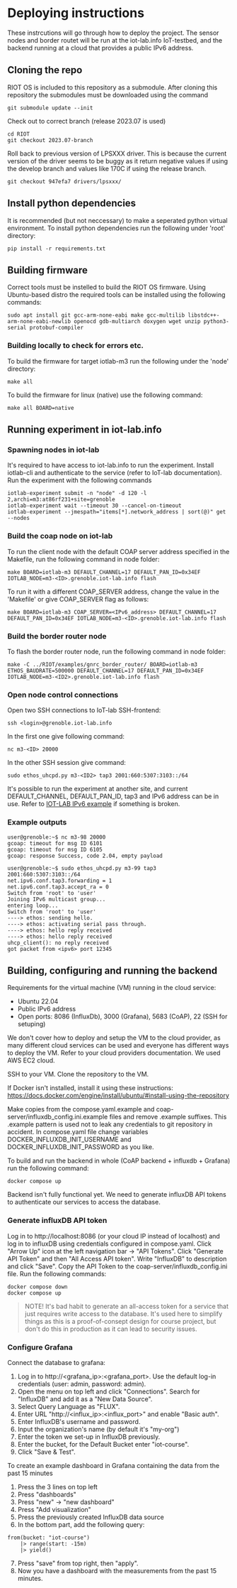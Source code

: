 # Deploying instructions

These instrcutions will go through how to deploy the project. The sensor nodes and border routet will be run at the iot-lab.info IoT-testbed, and the backend running at a cloud that provides a public IPv6 address.

## Cloning the repo

RIOT OS is included to this repository as a submodule. After cloning this repository the submodules must be downloaded using the command

```
git submodule update --init
```

Check out to correct branch (release 2023.07 is used)

```
cd RIOT
git checkout 2023.07-branch
```

Roll back to previous version of LPSXXX driver. This is because the current version of the driver seems to be buggy as it return negative values if using the develop branch and values like 170C if using the release branch.

```
git checkout 947efa7 drivers/lpsxxx/
```


## Install python dependencies

It is recommended (but not neccessary) to make a seperated python virtual environment. To install python dependencies run the following under 'root' directory:

```
pip install -r requirements.txt
```

## Building firmware

Correct tools must be instelled to build the RIOT OS firmware. Using Ubuntu-based distro the required tools can be installed using the following commands:

```
sudo apt install git gcc-arm-none-eabi make gcc-multilib libstdc++-arm-none-eabi-newlib openocd gdb-multiarch doxygen wget unzip python3-serial protobuf-compiler
```

### Building locally to check for errors etc.
To build the firmware for target iotlab-m3 run the following under the 'node' directory:

```
make all
```

To build the firmware for linux (native) use the following command:

```
make all BOARD=native
```

## Running experiment in iot-lab.info

### Spawning nodes in iot-lab
It's required to have access to iot-lab.info to run the experiment. Install iotlab-cli and authenticate to the service (refer to IoT-lab documentation). Run the experiment with the following commands
```
iotlab-experiment submit -n "node" -d 120 -l 2,archi=m3:at86rf231+site=grenoble
iotlab-experiment wait --timeout 30 --cancel-on-timeout
iotlab-experiment --jmespath="items[*].network_address | sort(@)" get --nodes
```

### Build the coap node on iot-lab
To run the client node with the default COAP server address specified in the Makefile, run the following command in node folder:
```
make BOARD=iotlab-m3 DEFAULT_CHANNEL=17 DEFAULT_PAN_ID=0x34EF IOTLAB_NODE=m3-<ID>.grenoble.iot-lab.info flash
```
To run it with a different COAP_SERVER address, change the value in the 'Makefile' or give COAP_SERVER flag as follows:
```
make BOARD=iotlab-m3 COAP_SERVER=<IPv6_address> DEFAULT_CHANNEL=17 DEFAULT_PAN_ID=0x34EF IOTLAB_NODE=m3-<ID>.grenoble.iot-lab.info flash
```
### Build the border router node
To flash the border router node, run the following command in node folder:
```
make -C ../RIOT/examples/gnrc_border_router/ BOARD=iotlab-m3 ETHOS_BAUDRATE=500000 DEFAULT_CHANNEL=17 DEFAULT_PAN_ID=0x34EF IOTLAB_NODE=m3-<ID2>.grenoble.iot-lab.info flash
```
### Open node control connections 
Open two SSH connections to IoT-lab SSH-frontend:
```
ssh <login>@grenoble.iot-lab.info
```
In the first one give following command:
```
nc m3-<ID> 20000
```
In the other SSH session give command:
```
sudo ethos_uhcpd.py m3-<ID2> tap3 2001:660:5307:3103::/64
```
It's possible to run the experiment at another site, and current DEFAULT_CHANNEL, DEFAULT_PAN_ID, tap3 and IPv6 address can be in use. Refer to [IOT-LAB IPv6 example](https://www.iot-lab.info/learn/tutorials/riot/riot-public-ipv6-m3/) if something is broken.

### Example outputs

```shell
user@grenoble:~$ nc m3-98 20000
gcoap: timeout for msg ID 6101
gcoap: timeout for msg ID 6105
gcoap: response Success, code 2.04, empty payload
```
```shell
user@grenoble:~$ sudo ethos_uhcpd.py m3-99 tap3 2001:660:5307:3103::/64
net.ipv6.conf.tap3.forwarding = 1
net.ipv6.conf.tap3.accept_ra = 0
Switch from 'root' to 'user'
Joining IPv6 multicast group...
entering loop...
Switch from 'root' to 'user'
----> ethos: sending hello.
----> ethos: activating serial pass through.
----> ethos: hello reply received
----> ethos: hello reply received
uhcp_client(): no reply received
got packet from <ipv6> port 12345
```
## Building, configuring and running the backend

Requirements for the virtual machine (VM) running in the cloud service:

<ul>
    <li>Ubuntu 22.04</li>
    <li>Public IPv6 address</li>
    <li>Open ports: 8086 (InfluxDb), 3000 (Grafana), 5683 (CoAP), 22 (SSH for setuping)
</ul>

We don't cover how to deploy and setup the VM to the cloud provider, as many different cloud services can be used and everyone has different ways to deploy the VM. Refer to your cloud providers documentation. We used AWS EC2 cloud.

SSH to your VM. Clone the repository to the VM.

If Docker isn't installed, install it using these instructions: https://docs.docker.com/engine/install/ubuntu/#install-using-the-repository

Make copies from the compose.yaml.example and coap-server/influxdb_config.ini.example files and remove .example suffixes. This .example pattern is used not to leak any credentials to git repository in accident. In compose.yaml file change variables DOCKER_INFLUXDB_INIT_USERNAME and DOCKER_INFLUXDB_INIT_PASSWORD as you like. 

To build and run the backend in whole (CoAP backend + influxdb + Grafana) run the following command:
```
docker compose up
```

Backend isn't fully functional yet. We need to generate influxDB API tokens to authenticate our services to access the database.

### Generate influxDB API token

Log in to http://localhost:8086 (or your cloud IP instead of localhost) and log in to influxDB using credentials configured in compose.yaml. Click "Arrow Up" icon at the left navigation bar -> "API Tokens". Click "Generate API Token" and then "All Access API token". Write "InfluxDB" to description and click "Save". Copy the API Token to the coap-server/influxdb_config.ini file. Run the following commands:

```
docker compose down
docker compose up
```

> NOTE! It's bad habit to generate an all-access token for a service that just requires write access to the database. It's used here to simplify things as this is a proof-of-consept design for course project, but don't do this in production as it can lead to security issues.

### Configure Grafana

Connect the database to grafana:

1. Log in to http://<grafana_ip>:<grafana_port>. Use the default log-in credentials (user: admin, password: admin). 
2. Open the menu on top left and click "Connections". Search for "InfluxDB" and add it as a "New Data Source". 
3. Select Query Language as "FLUX". 
4. Enter URL "http://<influx_ip>:<influx_port>" and enable "Basic auth".
5. Enter InfluxDB's username and password.
6. Input the organization's name (by default it's "my-org")
7. Enter the token we set-up in InfluxDB previously.
8. Enter the bucket, for the Default Bucket enter "iot-course".
9. Click "Save & Test".

To create an example dashboard in Grafana containing the data from the past 15 minutes
1. Press the 3 lines on top left
2. Press "dashboards"
3. Press "new" -> "new dashboard"
4. Press "Add visualization"
5. Press the previously created InfluxDB data source
6. In the bottom part, add the following query:
```
from(bucket: "iot-course")
    |> range(start: -15m)
    |> yield()
```
7. Press "save" from top right, then "apply".
8. Now you have a dashboard with the measurements from the past 15 minutes.
